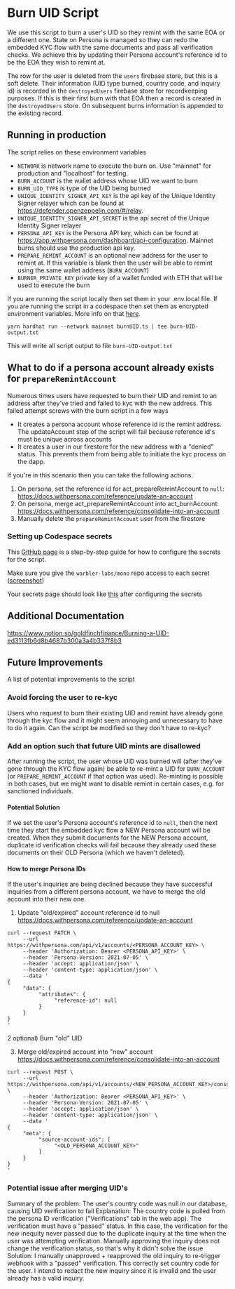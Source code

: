 # Burn UID Script

We use this script to burn a user's UID so they remint with the same EOA or a different one.
State on Persona is managed so they can redo the embedded KYC flow with the same documents
and pass all verification checks. We achieve this by updating their Persona account's reference
id to be the EOA they wish to remint at.

The row for the user is deleted from the `users` firebase store, but this is a soft delete. Their
information (UID type burned, country code, and inquiry id) is recorded in the `destroyedUsers`
firebase store for recordkeeping purposes. If this is their first burn with that EOA then a record
is created in the `destroyedUsers` store. On subsequent burns information is appended to the existing
record.

## Running in production

The script relies on these environment variables

- `NETWORK` is network name to execute the burn on. Use "mainnet" for production and "localhost" for testing.
- `BURN_ACCOUNT` is the wallet address whose UID we want to burn
- `BURN_UID_TYPE` is type of the UID being burned
- `UNIQUE_IDENTITY_SIGNER_API_KEY` is the api key of the Unique Identity Signer relayer which can be found at https://defender.openzeppelin.com/#/relay.
- `UNIQUE_IDENTITY_SIGNER_API_SECRET` is the api secret of the Unique Identity Signer relayer
- `PERSONA_API_KEY` is the Persona API key, which can be found at https://app.withpersona.com/dashboard/api-configuration. Mainnet burns should use the production api key.
- `PREPARE_REMINT_ACCOUNT` is an optional new address for the user to remint at. If this variable is blank then the user will be able to remint using the same wallet address (`BURN_ACCOUNT`)
- `BURNER_PRIVATE_KEY` private key of a wallet funded with ETH that will be used to execute the burn

If you are running the script locally then set them in your .env.local file. If you are running the script in a codespace
then set them as encrypted environment variables. More info on that [here](https://docs.github.com/en/codespaces/managing-your-codespaces/managing-encrypted-secrets-for-your-codespaces#using-secrets).

```
yarn hardhat run --network mainnet burnUID.ts | tee burn-UID-output.txt
```

This will write all script output to file `burn-UID-output.txt`

## What to do if a persona account already exists for `prepareRemintAccount`

Numerous times users have requested to burn their UID and remint to an address after they've tried and failed to kyc with the new address. This failed
attempt screws with the burn script in a few ways

- It creates a persona account whose reference id is the remint address. The updateAccount step of the script will fail because reference id's must be
  unique across accounts
- It creates a user in our firestore for the new address with a "denied" status. This prevents them from being able to initiate the kyc process on the
  dapp.

If you're in this scenario then you can take the following actions.

1. On persona, set the reference id for act_prepareRemintAccount to `null`: https://docs.withpersona.com/reference/update-an-account
2. On persona, merge act_prepareRemintAccount into act_burnAccount: https://docs.withpersona.com/reference/consolidate-into-an-account
3. Manually delete the `prepareRemintAccount` user from the firestore

### Setting up Codespace secrets

This [GitHub page](https://docs.github.com/en/codespaces/managing-your-codespaces/managing-encrypted-secrets-for-your-codespaces#using-secrets) is a step-by-step guide for how to
configure the secrets for the script.

Make sure you give the `warbler-labs/mono` repo access to each secret ([screenshot](https://drive.google.com/file/d/1h9-I7_JlOPwuypvNwONVvYTORLXX3VGI/view?usp=sharing))

Your secrets page should look like [this](https://drive.google.com/file/d/1z-nNOM8gyMv9uVvOGavUGHgAiopUbQY4/view?usp=sharing) after configuring the secrets

## Additional Documentation

https://www.notion.so/goldfinchfinance/Burning-a-UID-ed3113fb6d8b4687b300a3a4b337f8b3

## Future Improvements

A list of potential improvements to the script

### Avoid forcing the user to re-kyc

Users who request to burn their existing UID and remint have already gone through the kyc flow and it might seem annoying and unnecessary
to have to do it again. Can the script be modified so they don't have to re-kyc?

### Add an option such that future UID mints are disallowed

After running the script, the user whose UID was burned will (after they've gone through the KYC flow again) be able to re-mint a UID for `BURN_ACCOUNT` (or `PREPARE_REMINT_ACCOUNT` if that option was used). Re-minting is possible in both cases, but we might want to disable remint in certain cases, e.g. for sanctioned individuals.

#### Potential Solution

If we set the user's Persona account's reference id to `null`, then the next time they start the embedded kyc flow a NEW Persona account will be created.
When they submit documents for the NEW Persona account, duplicate id verification checks will fail because they already used these documents on their OLD
Persona (which we haven't deleted).

#### How to merge Persona IDs

If the user's inquiries are being declined because they have successful inquiries from a different persona account, we have to merge the old account into their new one.

1. Update "old/expired" account reference id to null
   https://docs.withpersona.com/reference/update-an-account

```
curl --request PATCH \
     --url https://withpersona.com/api/v1/accounts/<PERSONA_ACCOUNT_KEY> \
     --header 'Authorization: Bearer <PERSONA_API_KEY>' \
     --header 'Persona-Version: 2021-07-05' \
     --header 'accept: application/json' \
     --header 'content-type: application/json' \
     --data '
{
     "data": {
          "attributes": {
               "reference-id": null
          }
     }
}
'
```

2 optional) Burn "old" UID

3. Merge old/expired account into "new" account
   https://docs.withpersona.com/reference/consolidate-into-an-account

```
curl --request POST \
     --url https://withpersona.com/api/v1/accounts/<NEW_PERSONA_ACCOUNT_KEY>/consolidate \
     --header 'Authorization: Bearer <PERSONA_API_KEY>' \
     --header 'Persona-Version: 2021-07-05' \
     --header 'accept: application/json' \
     --header 'content-type: application/json' \
     --data '
{
     "meta": {
          "source-account-ids": [
               "<OLD_PERSONA_ACCOUNT_KEY>"
          ]
     }
}
'
```

### Potential issue after merging UID's

Summary of the problem: The user's country code was null in our database, causing UID verification to fail
Explanation:
The country code is pulled from the persona ID verification ("Verifications" tab in the web app). The verification must have a "passed" status. In this case, the verification for the new inequity never passed due to the duplicate inquiry at the time when the user was attempting verification.
Manually approving the inquiry does not change the verification status, so that's why it didn't solve the issue
Solution:
I manually unapproved + reapproved the old inquiry to re-trigger webhook with a "passed" verification. This correctly set country code for the user.
I intend to redact the new inquiry since it is invalid and the user already has a valid inquiry.
